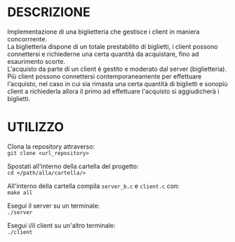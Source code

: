 # DESCRIZIONE  
Implementazione di una biglietteria che gestisce i client in maniera concorrrente.  
La biglietteria dispone di un totale prestabilito di biglietti, i client possono connettersi e richiederne una certa quantità da acquistare, fino ad esaurimento scorte.  
L'acquisto da parte di un client è gestito e moderato dal server (biglietteria).  
Più client possono connettersi contemporaneamente per effettuare l'acquisto, nel caso in cui sia rimasta una certa quantità di biglietti e sonopiù client a richiederla allora il primo ad effettuare l'acquisto si aggiudicherà i biglietti.  

# UTILIZZO  
Clona la repository attraverso:   
`git clone <url_repository>`  

Spostati all'interno della cartella del progetto:  
`cd </path/alla/cartella/>`  

All'interno della cartella compila `server_b.c` e `client.c` con:  
`make all`  

Esegui il server su un terminale:    
`./server`  

Esegui i/il client su un'altro terminale:  
`./client`  
